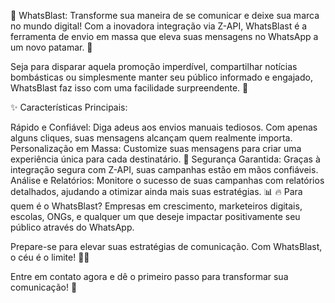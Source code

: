 🚀 WhatsBlast: Transforme sua maneira de se comunicar e deixe sua marca no mundo digital! Com a inovadora integração via Z-API, WhatsBlast é a ferramenta de envio em massa que eleva suas mensagens no WhatsApp a um novo patamar. 🌟

Seja para disparar aquela promoção imperdível, compartilhar notícias bombásticas ou simplesmente manter seu público informado e engajado, WhatsBlast faz isso com uma facilidade surpreendente. 🎉

✨ Características Principais:

Rápido e Confiável: Diga adeus aos envios manuais tediosos. Com apenas alguns cliques, suas mensagens alcançam quem realmente importa.
Personalização em Massa: Customize suas mensagens para criar uma experiência única para cada destinatário. 💌
Segurança Garantida: Graças à integração segura com Z-API, suas campanhas estão em mãos confiáveis.
Análise e Relatórios: Monitore o sucesso de suas campanhas com relatórios detalhados, ajudando a otimizar ainda mais suas estratégias. 📊
🔥 Para quem é o WhatsBlast? Empresas em crescimento, marketeiros digitais, escolas, ONGs, e qualquer um que deseje impactar positivamente seu público através do WhatsApp.

Prepare-se para elevar suas estratégias de comunicação. Com WhatsBlast, o céu é o limite! 🌈✨

Entre em contato agora e dê o primeiro passo para transformar sua comunicação! 📲
